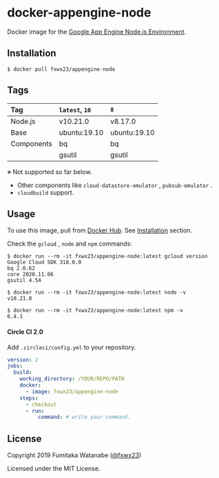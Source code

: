 # docker-appengine-node

Docker image for the [Google App Engine Node.js Environment](https://cloud.google.com/appengine/docs/nodejs/).

## Installation
```
$ docker pull fxwx23/appengine-node
```

## Tags
|Tag       | `latest`, `10` | `8`        |
|:---------|:---------------|:-----------|
|Node.js   |v10.21.0       |v8.17.0     |
|Base      |ubuntu:19.10    |ubuntu:19.10|
|Components|bq              |bq          |
|          |gsutil          |gsutil      |

※ Not supported so far below.
 - Other components like `cloud-datastore-emulator` , `pubsub-emulator` . 
 - `cloudbuild` support. 

## Usage
To use this image, pull from [Docker Hub](https://hub.docker.com/r/fxwx23/appengine-node). See [Installation](#installation) section.

Check the `gcloud` , `node` and `npm` commands:

```console
$ docker run --rm -it fxwx23/appengine-node:latest gcloud version
Google Cloud SDK 318.0.0
bq 2.0.62
core 2020.11.06
gsutil 4.54

$ docker run --rm -it fxwx23/appengine-node:latest node -v
v10.21.0

$ docker run --rm -it fxwx23/appengine-node:latest npm -v
6.4.1
```

#### Circle CI 2.0

Add `.circleci/config.yml` to your repository.  

```yaml
version: 2
jobs:
  build:
    working_directory: /YOUR/REPO/PATH
    docker:
      - image: fxwx23/appengine-node
    steps:
      - checkout
      - run:
          command: # write your command.
```

## License

Copyright 2019 Fumitaka Watanabe ([@fxwx23](https://github.com/fxwx23))

Licensed under the MIT License.